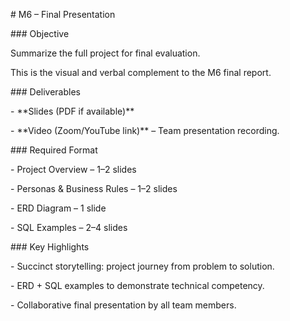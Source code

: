 \# M6 – Final Presentation



\### Objective

Summarize the full project for final evaluation.  

This is the visual and verbal complement to the M6 final report.



\### Deliverables

\- \*\*Slides (PDF if available)\*\*  

\- \*\*Video (Zoom/YouTube link)\*\* – Team presentation recording.



\### Required Format

\- Project Overview – 1–2 slides  

\- Personas \& Business Rules – 1–2 slides  

\- ERD Diagram – 1 slide  

\- SQL Examples – 2–4 slides  



\### Key Highlights

\- Succinct storytelling: project journey from problem to solution.  

\- ERD + SQL examples to demonstrate technical competency.  

\- Collaborative final presentation by all team members.



